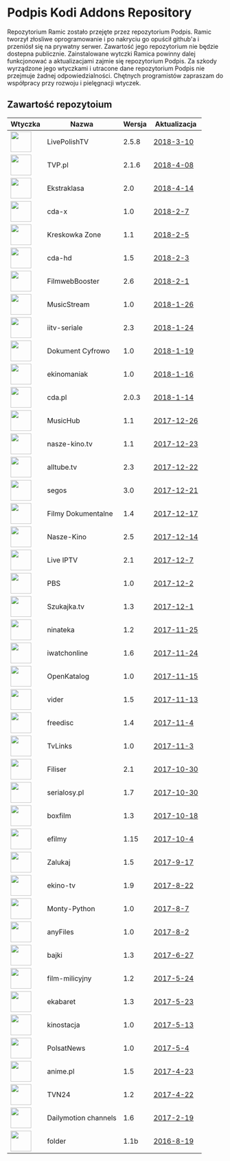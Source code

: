 # Podpis Kodi Addons Repository
Repozytorium Ramic zostało przejęte przez repozytorium Podpis. Ramic tworzył złosliwe oprogramowanie i po nakryciu go opuścił github'a i przeniósł się na prywatny serwer. Zawartość jego repozytorium nie będzie dostepna publicznie. Zainstalowane wytczki Ramica powinny dalej funkcjonować a aktualizacjami zajmie się repozytorium Podpis. Za szkody wyrządzone jego wtyczkami i utracone dane repozytorium Podpis nie przejmuje żadnej odpowiedzialności. 
Chętnych programistów zapraszam do współpracy przy rozwoju i pielęgnacji wtyczek. 

## Zawartość repozytoium
|Wtyczka|Nazwa|Wersja|Aktualizacja|
|---|---|---|---|
|<img src="https://raw.githubusercontent.com/podpis/kodi/master/zips/plugin.video.LivePolishTV/icon.png" width="48">|LivePolishTV|2.5.8|[2018-3-10](https://raw.githubusercontent.com/podpis/kodi/master/zips/plugin.video.LivePolishTV/changelog.txt)
|<img src="https://raw.githubusercontent.com/podpis/kodi/master/zips/plugin.video.TVP.pl/icon.png" width="48">|TVP.pl|2.1.6|[2018-4-08](https://raw.githubusercontent.com/podpis/kodi/master/zips/plugin.video.TVP.pl/changelog.txt)
|<img src="https://raw.githubusercontent.com/podpis/kodi/master/zips/plugin.video.ekstraklasa/icon.png" width="48">|Ekstraklasa|2.0|[2018-4-14](https://raw.githubusercontent.com/podpis/kodi/master/zips/plugin.video.ekstraklasa/changelog-2.0.txt)
|<img src="https://raw.githubusercontent.com/podpis/kodi/master/zips/plugin.video.cdaxpl/icon.png" width="48">|cda-x|1.0|[2018-2-7](https://raw.githubusercontent.com/podpis/kodi/master/zips/plugin.video.cdaxpl/changelog-1.0.txt)
|<img src="https://raw.githubusercontent.com/podpis/kodi/master/zips/plugin.video.kreskowkazonepl/icon.png" width="48">|Kreskowka Zone|1.1|[2018-2-5](https://raw.githubusercontent.com/podpis/kodi/master/zips/plugin.video.kreskowkazonepl/changelog-1.1.txt)
|<img src="https://raw.githubusercontent.com/podpis/kodi/master/zips/plugin.video.cdahd/icon.png" width="48">|cda-hd|1.5|[2018-2-3](https://raw.githubusercontent.com/podpis/kodi/master/zips/plugin.video.cdahd/changelog-1.5.txt)
|<img src="https://raw.githubusercontent.com/podpis/kodi/master/zips/plugin.video.filmbooster/icon.png" width="48">|FilmwebBooster|2.6|[2018-2-1](https://raw.githubusercontent.com/podpis/kodi/master/zips/plugin.video.filmbooster/changelog-2.6.txt)
|<img src="https://raw.githubusercontent.com/podpis/kodi/master/zips/plugin.video.musicstreampl/icon.png" width="48">|MusicStream|1.0|[2018-1-26](https://raw.githubusercontent.com/podpis/kodi/master/zips/plugin.video.musicstreampl/changelog-1.0.txt)
|<img src="https://raw.githubusercontent.com/podpis/kodi/master/zips/plugin.video.iitv/icon.png" width="48">|iitv-seriale|2.3|[2018-1-24](https://raw.githubusercontent.com/podpis/kodi/master/zips/plugin.video.iitv/changelog-2.3.txt)
|<img src="https://raw.githubusercontent.com/podpis/kodi/master/zips/plugin.video.dokumentcyfrowo/icon.png" width="48">|Dokument Cyfrowo|1.0|[2018-1-19](https://raw.githubusercontent.com/podpis/kodi/master/zips/plugin.video.dokumentcyfrowo/changelog-1.0.txt)
|<img src="https://raw.githubusercontent.com/podpis/kodi/master/zips/plugin.video.ekinomaniaktv/icon.png" width="48">|ekinomaniak|1.0|[2018-1-16](https://raw.githubusercontent.com/podpis/kodi/master/zips/plugin.video.ekinomaniaktv/changelog-1.0.txt)
|<img src="https://raw.githubusercontent.com/podpis/kodi/master/zips/plugin.video.cdapl/icon.png" width="48">|cda.pl|2.0.3|[2018-1-14](https://raw.githubusercontent.com/podpis/kodi/master/zips/plugin.video.cdapl/changelog-2.0.3.txt)
|<img src="https://raw.githubusercontent.com/podpis/kodi/master/zips/plugin.video.musichubdcom/icon.png" width="48">|MusicHub|1.1|[2017-12-26](https://raw.githubusercontent.com/podpis/kodi/master/zips/plugin.video.musichubdcom/changelog-1.1.txt)
|<img src="https://raw.githubusercontent.com/podpis/kodi/master/zips/plugin.video.naszekinotv/icon.png" width="48">|nasze-kino.tv|1.1|[2017-12-23](https://raw.githubusercontent.com/podpis/kodi/master/zips/plugin.video.naszekinotv/changelog-1.1.txt)
|<img src="https://raw.githubusercontent.com/podpis/kodi/master/zips/plugin.video.alltube.tv/icon.png" width="48">|alltube.tv|2.3|[2017-12-22](https://raw.githubusercontent.com/podpis/kodi/master/zips/plugin.video.alltube.tv/changelog-2.3.txt)
|<img src="https://raw.githubusercontent.com/podpis/kodi/master/zips/plugin.video.segos/icon.png" width="48">|segos|3.0|[2017-12-21](https://raw.githubusercontent.com/podpis/kodi/master/zips/plugin.video.segos/changelog-3.0.txt)
|<img src="https://raw.githubusercontent.com/podpis/kodi/master/zips/plugin.video.filmydokumentalne/icon.png" width="48">|Filmy Dokumentalne|1.4|[2017-12-17](https://raw.githubusercontent.com/podpis/kodi/master/zips/plugin.video.filmydokumentalne/changelog-1.4.txt)
|<img src="https://raw.githubusercontent.com/podpis/kodi/master/zips/plugin.video.naszekino/icon.png" width="48">|Nasze-Kino|2.5|[2017-12-14](https://raw.githubusercontent.com/podpis/kodi/master/zips/plugin.video.naszekino/changelog-2.5.txt)
|<img src="https://raw.githubusercontent.com/podpis/kodi/master/zips/plugin.video.LiveIPTV/icon.png" width="48">|Live IPTV|2.1|[2017-12-7](https://raw.githubusercontent.com/podpis/kodi/master/zips/plugin.video.LiveIPTV/changelog-2.1.txt)
|<img src="https://raw.githubusercontent.com/podpis/kodi/master/zips/plugin.video.ramicpbs/icon.png" width="48">|PBS|1.0|[2017-12-2](https://raw.githubusercontent.com/podpis/kodi/master/zips/plugin.video.ramicpbs/changelog-1.0.txt)
|<img src="https://raw.githubusercontent.com/podpis/kodi/master/zips/plugin.video.szukajkatv/icon.png" width="48">|Szukajka.tv|1.3|[2017-12-1](https://raw.githubusercontent.com/podpis/kodi/master/zips/plugin.video.szukajkatv/changelog-1.3.txt)
|<img src="https://raw.githubusercontent.com/podpis/kodi/master/zips/plugin.video.ninateka/icon.png" width="48">|ninateka|1.2|[2017-11-25](https://raw.githubusercontent.com/podpis/kodi/master/zips/plugin.video.ninateka/changelog-1.2.txt)
|<img src="https://raw.githubusercontent.com/podpis/kodi/master/zips/plugin.video.iwatchonline/icon.png" width="48">|iwatchonline|1.6|[2017-11-24](https://raw.githubusercontent.com/podpis/kodi/master/zips/plugin.video.iwatchonline/changelog-1.6.txt)
|<img src="https://raw.githubusercontent.com/podpis/kodi/master/zips/plugin.video.openkatalogcom/icon.png" width="48">|OpenKatalog|1.0|[2017-11-15](https://raw.githubusercontent.com/podpis/kodi/master/zips/plugin.video.openkatalogcom/changelog-1.0.txt)
|<img src="https://raw.githubusercontent.com/podpis/kodi/master/zips/plugin.video.viderpl/icon.png" width="48">|vider|1.5|[2017-11-13](https://raw.githubusercontent.com/podpis/kodi/master/zips/plugin.video.viderpl/changelog-1.5.txt)
|<img src="https://raw.githubusercontent.com/podpis/kodi/master/zips/plugin.video.freedisc.pl/icon.png" width="48">|freedisc|1.4|[2017-11-4](https://raw.githubusercontent.com/podpis/kodi/master/zips/plugin.video.freedisc.pl/changelog-1.4.txt)
|<img src="https://raw.githubusercontent.com/podpis/kodi/master/zips/plugin.video.ramictvlinkspl/icon.png" width="48">|TvLinks|1.0|[2017-11-3](https://raw.githubusercontent.com/podpis/kodi/master/zips/plugin.video.ramictvlinkspl/changelog-1.0.txt)
|<img src="https://raw.githubusercontent.com/podpis/kodi/master/zips/plugin.video.filisertv/icon.png" width="48">|Filiser|2.1|[2017-10-30](https://raw.githubusercontent.com/podpis/kodi/master/zips/plugin.video.filisertv/changelog-2.1.txt)
|<img src="https://raw.githubusercontent.com/podpis/kodi/master/zips/plugin.video.serialosypl/icon.png" width="48">|serialosy.pl|1.7|[2017-10-30](https://raw.githubusercontent.com/podpis/kodi/master/zips/plugin.video.serialosypl/changelog-1.7.txt)
|<img src="https://raw.githubusercontent.com/podpis/kodi/master/zips/plugin.video.boxfilmpl/icon.png" width="48">|boxfilm|1.3|[2017-10-18](https://raw.githubusercontent.com/podpis/kodi/master/zips/plugin.video.boxfilmpl/changelog-1.3.txt)
|<img src="https://raw.githubusercontent.com/podpis/kodi/master/zips/plugin.video.efilmy/icon.png" width="48">|efilmy|1.15|[2017-10-4](https://raw.githubusercontent.com/podpis/kodi/master/zips/plugin.video.efilmy/changelog-1.15.txt)
|<img src="https://raw.githubusercontent.com/podpis/kodi/master/zips/plugin.video.zalukajcom/icon.png" width="48">|Zalukaj|1.5|[2017-9-17](https://raw.githubusercontent.com/podpis/kodi/master/zips/plugin.video.zalukajcom/changelog-1.5.txt)
|<img src="https://raw.githubusercontent.com/podpis/kodi/master/zips/plugin.video.ekinotv/icon.png" width="48">|ekino-tv|1.9|[2017-8-22](https://raw.githubusercontent.com/podpis/kodi/master/zips/plugin.video.ekinotv/changelog-1.9.txt)
|<img src="https://raw.githubusercontent.com/podpis/kodi/master/zips/plugin.video.montypython/icon.png" width="48">|Monty-Python|1.0|[2017-8-7](https://raw.githubusercontent.com/podpis/kodi/master/zips/plugin.video.montypython/changelog-1.0.txt)
|<img src="https://raw.githubusercontent.com/podpis/kodi/master/zips/plugin.video.anyfilespl/icon.png" width="48">|anyFiles|1.0|[2017-8-2](https://raw.githubusercontent.com/podpis/kodi/master/zips/plugin.video.anyfilespl/changelog-1.0.txt)
|<img src="https://raw.githubusercontent.com/podpis/kodi/master/zips/plugin.video.bajkionline/icon.png" width="48">|bajki|1.3|[2017-6-27](https://raw.githubusercontent.com/podpis/kodi/master/zips/plugin.video.bajkionline/changelog-1.3.txt)
|<img src="https://raw.githubusercontent.com/podpis/kodi/master/zips/plugin.video.filmmilicyjny/icon.png" width="48">|film-milicyjny|1.2|[2017-5-24](https://raw.githubusercontent.com/podpis/kodi/master/zips/plugin.video.filmmilicyjny/changelog-1.2.txt)
|<img src="https://raw.githubusercontent.com/podpis/kodi/master/zips/plugin.video.ekabaretpl/icon.png" width="48">|ekabaret|1.3|[2017-5-23](https://raw.githubusercontent.com/podpis/kodi/master/zips/plugin.video.ekabaretpl/changelog-1.3.txt)
|<img src="https://raw.githubusercontent.com/podpis/kodi/master/zips/plugin.video.kinostacja/icon.png" width="48">|kinostacja|1.0|[2017-5-13](https://raw.githubusercontent.com/podpis/kodi/master/zips/plugin.video.kinostacja/changelog-1.0.txt)
|<img src="https://raw.githubusercontent.com/podpis/kodi/master/zips/plugin.video.ramicpolsat/icon.png" width="48">|PolsatNews|1.0|[2017-5-4](https://raw.githubusercontent.com/podpis/kodi/master/zips/plugin.video.ramicpolsat/changelog-1.0.txt)
|<img src="https://raw.githubusercontent.com/podpis/kodi/master/zips/plugin.video.anime.pl/icon.png" width="48">|anime.pl|1.5|[2017-4-23](https://raw.githubusercontent.com/podpis/kodi/master/zips/plugin.video.anime.pl/changelog-1.5.txt)
|<img src="https://raw.githubusercontent.com/podpis/kodi/master/zips/plugin.video.ramictvn24/icon.png" width="48">|TVN24|1.2|[2017-4-22](https://raw.githubusercontent.com/podpis/kodi/master/zips/plugin.video.ramictvn24/changelog-1.2.txt)
|<img src="https://raw.githubusercontent.com/podpis/kodi/master/zips/plugin.video.dmchannels/icon.png" width="48">|Dailymotion channels|1.6|[2017-2-19](https://raw.githubusercontent.com/podpis/kodi/master/zips/plugin.video.dmchannels/changelog-1.6.txt)
|<img src="https://raw.githubusercontent.com/podpis/kodi/master/zips/plugin.video.folderramic/icon.png" width="48">|folder|1.1b|[2016-8-19](https://raw.githubusercontent.com/podpis/kodi/master/zips/plugin.video.folderramic/changelog-1.1b.txt)
